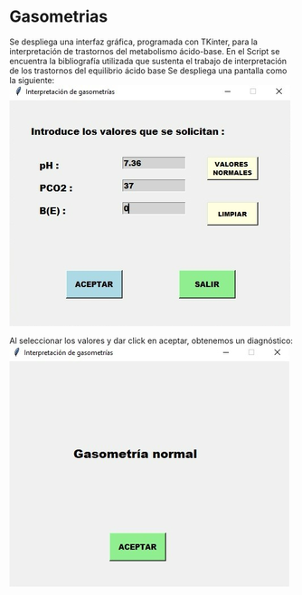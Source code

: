 # Gasometrias
Se despliega una interfaz gráfica, programada con TKinter, para la interpretación de trastornos del metabolismo ácido-base.
En el Script se encuentra la bibliografía utilizada que sustenta el trabajo de interpretación de los trastornos del equilibrio ácido base
Se despliega una pantalla como la siguiente:
![Screenshot](gasometria1.jpg)

Al seleccionar los valores y dar click en aceptar, obtenemos un diagnóstico:
![Screenshot](gasometria2.jpg)
